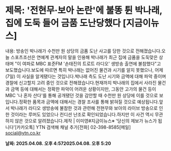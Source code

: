 # **제목: '전현무·보아 논란'에 불똥 튄 박나래, 집에 도둑 들어 금품 도난당했다 [지금이뉴스]**

  내용: 방송인 박나래가 수천만 원 상당의 금품 도난 사고를 당한 것으로 전해졌습니다.오늘 스포츠조선은 연예계 관계자의 말을 인용해 박나래가 최근 집에 금품을 도둑맞은 상태며 "이 여파로 MBC 표준FM '손태진의 트로트 라디오'  생방송 출연에 불참했다"고 보도했습니다.보도에 따르면 특히 박나래는 없어진 물건과 시기를 알지 못했으나, 어제(7일) 이 사실을 알게됐다는 것입니다.박나래 측도 도난 시기와 금액에 대해 파악 중이며 경찰에 신고할지 고려 중인 것으로 전해졌습니다.현재까지 박나래의 집에서 사라진 물건과 금액 등에 대해서는 정확한 파악이 어려운 상황이지만, 그동안 고가의 물건 등이 MBC '나 혼자 산다'를 통해 공개됐던 것을 감안할 때 수천만 원 상당에 이를 것으로 보입니다.정확한 품목과 금액에 대해서는 경찰 조사를 통해 밝혀질 것으로 예상됩니다.앞서 박나래가 라디오 생방송에 불참한 것과 관련해 전현무와 보아의 라이브 방송으로 인한 것이라는 루머도 있었으나 컨디션 난조로 확인되었습니다.하지만 이 사건 역시 무관하지 않은 것으로 알려졌습니다.제작 | 이미영#지금이뉴스※ '당신의 제보가 뉴스가 됩니다'[카카오톡] YTN 검색해 채널 추가[전화] 02-398-8585[메일] social@ytn.co.kr

  **날짜: 2025.04.08. 오후 4:572025.04.08. 오후 5:20**